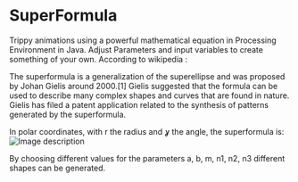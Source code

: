 # SuperFormula
Trippy animations using a powerful mathematical equation in Processing Environment in Java. Adjust Parameters and input variables to create something of your own.
According to wikipedia : 

The superformula is a generalization of the superellipse and was proposed by Johan Gielis around 2000.[1] Gielis suggested that the formula can be used to describe many complex shapes and curves that are found in nature. Gielis has filed a patent application related to the synthesis of patterns generated by the superformula.

In polar coordinates, with  r the radius and ỿ the angle, the superformula is:
![Image description](http://paulbourke.net/geometry/supershape/equation1.gif)


By choosing different values for the parameters a, b, m, n1, n2, n3 different shapes can be generated.

